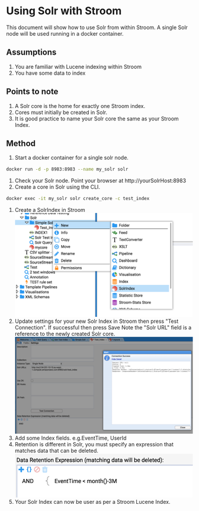 # Using Solr with Stroom

This document will show how to use Solr from within Stroom.
A single Solr node will be used running in a docker container.

## Assumptions
1. You are familiar with Lucene indexing within Stroom
1. You have some data to index

## Points to note
1. A Solr core is the home for exactly one Stroom index.
1. Cores must initially be created in Solr.
1. It is good practice to name your Solr core the same as your Stroom Index.

## Method
1. Start a docker container for a single solr node.
```bash
docker run -d -p 8983:8983 --name my_solr solr
```
1. Check your Solr node. Point your browser at http://yourSolrHost:8983
1. Create a core in Solr using the CLI.
```bash
docker exec -it my_solr solr create_core -c test_index
```
1. Create a SolrIndex in Stroom
!["New Solr Index"](../resources/v7/HT_SimpleSolr_NewSolrIndex.png "New Solr Index")
1. Update settings for your new Solr Index in Stroom then press "Test Connection".
If successful then press Save
Note the "Solr URL" field is a reference to the newly created Solr core.
!["Solr Index Setings"](../resources/v7/HT_SimpleSolr_Settings.png "Solr Index Settings")
1. Add some Index fields.
e.g.EventTime, UserId
1. Retention is different in Solr, you must specify an expression that matches data that can be deleted.
!["Solr Retention"](../resources/v7/HT_SimpleSolr_Retention.png "Solr Retention")
1. Your Solr Index can now be user as per a Stroom Lucene Index.
